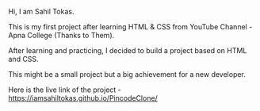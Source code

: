 Hi, I am Sahil Tokas.

This is my first project after learning HTML & CSS from YouTube Channel - Apna College (Thanks to Them).

After learning and practicing, I decided to build a project based on HTML and CSS. 


This might be a small project but a big achievement for a new developer.

Here is the live link of the project - https://iamsahiltokas.github.io/PincodeClone/

